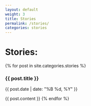 ```yaml
---
layout: default
weight: 3
title: Stories
permalink: /stories/
categories: stories
---
```

# Stories:

{% for post in site.categories.stories %}
### {{ post.title }}
{{ post.date | date: "%B %d, %Y" }}

{{ post.content }}
{% endfor %}

